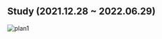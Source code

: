 ## Study (2021.12.28 ~ 2022.06.29)
![plan1](https://user-images.githubusercontent.com/84116509/153135390-8fe273a5-2770-45b7-8967-bf273748d809.png)
